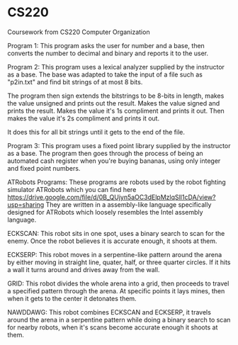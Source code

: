 # CS220
Coursework from CS220 Computer Organization

Program 1:
This program asks the user for number and a base, then converts the number to decimal and binary and reports it to the user.


Program 2:
This program uses a lexical analyzer supplied by the instructor as a base.  The base was adapted to take the input of a file such as "p2in.txt" and find bit strings of at most 8 bits.

The program then sign extends the bitstrings to be 8-bits in length, makes the value unsigned and prints out the result.  Makes the value signed and prints the result.  Makes the value it's 1s compliment and prints it out.  Then makes the value it's 2s compliment and prints it out.

It does this for all bit strings until it gets to the end of the file.


Program 3:
This program uses a fixed point library supplied by the instructor as a base.  The program then goes through the process of being an automated cash register when you're buying bananas, using only integer and fixed point numbers.




ATRobots Programs:
These programs are robots used by the robot fighting simulator ATRobots which you can find here https://drive.google.com/file/d/0B_QUjyn5aOC3dElpMzlqSlI1cDA/view?usp=sharing
They are written in a assembly-like language specifically designed for ATRobots which loosely resembles the Intel assembly language.


ECKSCAN:
This robot sits in one spot, uses a binary search to scan for the enemy. Once the robot believes it is accurate enough, it shoots at them.


ECKSERP:
This robot moves in a serpentine-like pattern around the arena by either moving in straight line, quater, half, or three quarter circles.  If it hits a wall it turns around and drives away from the wall.


GRID:
This robot divides the whole arena into a grid, then proceeds to travel a specified pattern through the arena.  At specific points it lays mines, then when it gets to the center it detonates them.

NAWDDAWG:
This robot combines ECKSCAN and ECKSERP, it travels around the arena in a serpentine pattern while doing a binary search to scan for nearby robots, when it's scans become accurate enough it shoots at them.
